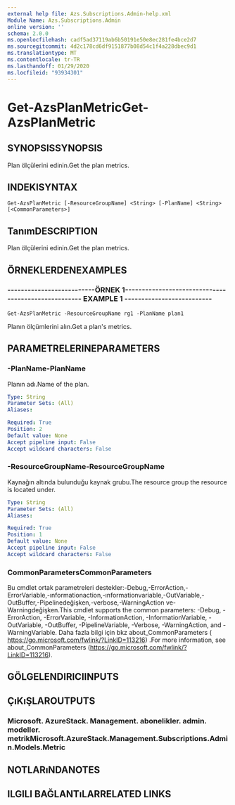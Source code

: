 ```yaml
---
external help file: Azs.Subscriptions.Admin-help.xml
Module Name: Azs.Subscriptions.Admin
online version: ''
schema: 2.0.0
ms.openlocfilehash: cadf5ad37119ab6b50191e50e8ec281fe4bce2d7
ms.sourcegitcommit: 4d2c178cd6df9151877b08d54c1f4a228dbec9d1
ms.translationtype: MT
ms.contentlocale: tr-TR
ms.lasthandoff: 01/29/2020
ms.locfileid: "93934301"
---
```

# <span data-ttu-id="7ea5b-101">Get-AzsPlanMetric</span><span class="sxs-lookup"><span data-stu-id="7ea5b-101">Get-AzsPlanMetric</span></span>

## <span data-ttu-id="7ea5b-102">SYNOPSIS</span><span class="sxs-lookup"><span data-stu-id="7ea5b-102">SYNOPSIS</span></span>
<span data-ttu-id="7ea5b-103">Plan ölçülerini edinin.</span><span class="sxs-lookup"><span data-stu-id="7ea5b-103">Get the plan metrics.</span></span>

## <span data-ttu-id="7ea5b-104">INDEKI</span><span class="sxs-lookup"><span data-stu-id="7ea5b-104">SYNTAX</span></span>

```
Get-AzsPlanMetric [-ResourceGroupName] <String> [-PlanName] <String> [<CommonParameters>]
```

## <span data-ttu-id="7ea5b-105">Tanım</span><span class="sxs-lookup"><span data-stu-id="7ea5b-105">DESCRIPTION</span></span>
<span data-ttu-id="7ea5b-106">Plan ölçülerini edinin.</span><span class="sxs-lookup"><span data-stu-id="7ea5b-106">Get the plan metrics.</span></span>

## <span data-ttu-id="7ea5b-107">ÖRNEKLERDEN</span><span class="sxs-lookup"><span data-stu-id="7ea5b-107">EXAMPLES</span></span>

### <span data-ttu-id="7ea5b-108">--------------------------ÖRNEK 1--------------------------</span><span class="sxs-lookup"><span data-stu-id="7ea5b-108">-------------------------- EXAMPLE 1 --------------------------</span></span>
```
Get-AzsPlanMetric -ResourceGroupName rg1 -PlanName plan1
```

<span data-ttu-id="7ea5b-109">Planın ölçümlerini alın.</span><span class="sxs-lookup"><span data-stu-id="7ea5b-109">Get a plan's metrics.</span></span>

## <span data-ttu-id="7ea5b-110">PARAMETRELERINE</span><span class="sxs-lookup"><span data-stu-id="7ea5b-110">PARAMETERS</span></span>

### <span data-ttu-id="7ea5b-111">-PlanName</span><span class="sxs-lookup"><span data-stu-id="7ea5b-111">-PlanName</span></span>
<span data-ttu-id="7ea5b-112">Planın adı.</span><span class="sxs-lookup"><span data-stu-id="7ea5b-112">Name of the plan.</span></span>

```yaml
Type: String
Parameter Sets: (All)
Aliases: 

Required: True
Position: 2
Default value: None
Accept pipeline input: False
Accept wildcard characters: False
```

### <span data-ttu-id="7ea5b-113">-ResourceGroupName</span><span class="sxs-lookup"><span data-stu-id="7ea5b-113">-ResourceGroupName</span></span>
<span data-ttu-id="7ea5b-114">Kaynağın altında bulunduğu kaynak grubu.</span><span class="sxs-lookup"><span data-stu-id="7ea5b-114">The resource group the resource is located under.</span></span>

```yaml
Type: String
Parameter Sets: (All)
Aliases: 

Required: True
Position: 1
Default value: None
Accept pipeline input: False
Accept wildcard characters: False
```

### <span data-ttu-id="7ea5b-115">CommonParameters</span><span class="sxs-lookup"><span data-stu-id="7ea5b-115">CommonParameters</span></span>
<span data-ttu-id="7ea5b-116">Bu cmdlet ortak parametreleri destekler:-Debug,-ErrorAction,-ErrorVariable,-ınformationaction,-ınformationvariable,-OutVariable,-OutBuffer,-Pipelinedeğişken,-verbose,-WarningAction ve-Warningdeğişken.</span><span class="sxs-lookup"><span data-stu-id="7ea5b-116">This cmdlet supports the common parameters: -Debug, -ErrorAction, -ErrorVariable, -InformationAction, -InformationVariable, -OutVariable, -OutBuffer, -PipelineVariable, -Verbose, -WarningAction, and -WarningVariable.</span></span> <span data-ttu-id="7ea5b-117">Daha fazla bilgi için bkz about_CommonParameters ( https://go.microsoft.com/fwlink/?LinkID=113216) .</span><span class="sxs-lookup"><span data-stu-id="7ea5b-117">For more information, see about_CommonParameters (https://go.microsoft.com/fwlink/?LinkID=113216).</span></span>

## <span data-ttu-id="7ea5b-118">GÖLGELENDIRICI</span><span class="sxs-lookup"><span data-stu-id="7ea5b-118">INPUTS</span></span>

## <span data-ttu-id="7ea5b-119">ÇıKıŞLAR</span><span class="sxs-lookup"><span data-stu-id="7ea5b-119">OUTPUTS</span></span>

### <span data-ttu-id="7ea5b-120">Microsoft. AzureStack. Management. abonelikler. admin. modeller. metrik</span><span class="sxs-lookup"><span data-stu-id="7ea5b-120">Microsoft.AzureStack.Management.Subscriptions.Admin.Models.Metric</span></span>

## <span data-ttu-id="7ea5b-121">NOTLARıNDA</span><span class="sxs-lookup"><span data-stu-id="7ea5b-121">NOTES</span></span>

## <span data-ttu-id="7ea5b-122">ILGILI BAĞLANTıLAR</span><span class="sxs-lookup"><span data-stu-id="7ea5b-122">RELATED LINKS</span></span>


